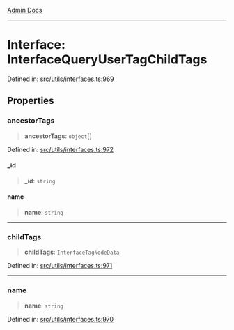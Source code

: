 [Admin Docs](/)

***

# Interface: InterfaceQueryUserTagChildTags

Defined in: [src/utils/interfaces.ts:969](https://github.com/PalisadoesFoundation/talawa-admin/blob/main/src/utils/interfaces.ts#L969)

## Properties

### ancestorTags

> **ancestorTags**: `object`[]

Defined in: [src/utils/interfaces.ts:972](https://github.com/PalisadoesFoundation/talawa-admin/blob/main/src/utils/interfaces.ts#L972)

#### \_id

> **\_id**: `string`

#### name

> **name**: `string`

***

### childTags

> **childTags**: `InterfaceTagNodeData`

Defined in: [src/utils/interfaces.ts:971](https://github.com/PalisadoesFoundation/talawa-admin/blob/main/src/utils/interfaces.ts#L971)

***

### name

> **name**: `string`

Defined in: [src/utils/interfaces.ts:970](https://github.com/PalisadoesFoundation/talawa-admin/blob/main/src/utils/interfaces.ts#L970)
